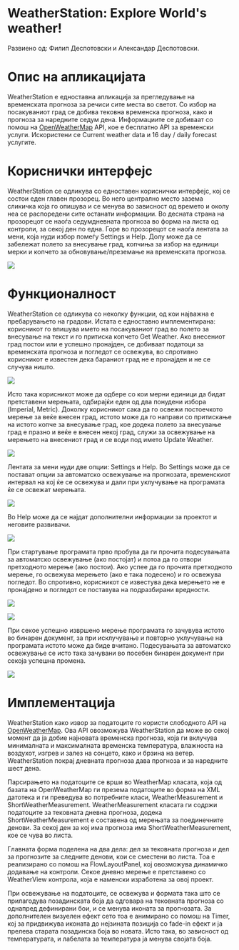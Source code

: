 # WeatherStation: Explore World's weather!
Развиено од: Филип Деспотовски и Александар Деспотовски.
# Опис на апликацијата
WeatherStation е едноставна апликација за прегледување на временската прогноза за речиси сите места во светот. Со избор на посакуваниот град се добива тековна временска прогноза, како и прогноза за наредните седум дена. Информациите се добиваат со помош на [OpenWeatherMap](https://openweathermap.org/) API, кое е бесплатно API за временски услуги. Искористени се Current weather data и 16 day / daily forecast услугите.
# Кориснички интерфејс
WeatherStation се одликува со едноставен кориснички интерфејс, кој се состои еден главен прозорец. Во него централно место зазема сликичка која го опишува и се менува во зависност од времето и околу неа се распоредени сите останати информации. Во десната страна на прозорецот се наоѓа седумдневната прогноза во форма на листа од контроли, за секој ден по една. Горе во прозорецот се наоѓа лентата за мени, која нуди избор помеѓу Settings и Help. Долу може да се забележат полето за внесување град, копчиња за избор на единици мерки и копчето за обновување/преземање на временската прогноза.  
  
![](https://imagizer.imageshack.us/v2/1137x524q90/923/bwZp9k.png)  
# Функционалност
WeatherStation се одликува со неколку функции, од кои најважна е пребарувањето на градови. Истата е едноставно имплементирана: корисникот го впишува името на посакуваниот град во полето за внесување на текст и го притиска копчето Get Weather. Ако внесениот град постои или е успешно пронајден, се добиваат податоци за временската прогноза и погледот се освежува, во спротивно корисникот е известен дека бараниот град не е пронајден и не се случува ништо. 
  
![](https://imagizer.imageshack.us/v2/600x348q90/924/fVhdUe.png)
  
Исто така корисникот може да одбере со кои мерни единици да бидат претставени мерењата, одбирајќи еден од два понудени избора (Imperial, Metric).
Доколку корисникот сака да го освежи постоечкото мерење за веќе внесен град, истото може да го направи со притискање на истото копче за внесување град, кое додека полето за внесување град е празно и веќе е внесен некој град, служи за освежување на мерењето на внесениот град и се води под името Update Weather.
  
![](https://imagizer.imageshack.us/v2/1152x523q90/923/yYTGL1.png)
  
Лентата за мени нуди две опции: Settings и Help. Во Settings може да се постават опции за автоматско освежување на прогнозата, временскиот интервал на кој ќе се освежува и дали при уклучување на програмата ќе се освежат мерењата.
  
![](https://imagizer.imageshack.us/v2/641x331q90/923/zZss3D.png)
  
Во Help може да се најдат дополнителни информации за проектот и неговите развивачи.
  
![](https://imageshack.com/i/pnExViF5p)
  
При стартување програмата прво пробува да ги прочита подесувањата за автоматско освежување (ако постојат) и потоа да го отвори претходното мерење (ако постои). Ако успее да го прочита претходното мерење, го освежува мерењето (ако е така подесено) и го освежува погледот. Во спротивно, корисникот се известува дека мерењето не е пронајдено и погледот се поставува на подразбирани вредности.
  
![](https://imagizer.imageshack.us/v2/452x277q90/924/SqDPaL.png)
  
![](https://imagizer.imageshack.us/v2/1162x576q90/924/LTow99.png)
  
При секое успешно извршено мерење програмата го зачувува истото во бинарен документ, за при исклучување и повторно уклучување на програмата истото може да биде вчитано. Подесувањата за автоматско освежување се исто така зачувани во посебен бинарен документ при секоја успешна промена.
  
![](https://imagizer.imageshack.us/v2/623x244q90/922/oZpPHx.png)
# Имплементација

WeatherStation како извор за податоците го користи слободното API на [OpenWeatherMap](https://openweathermap.org/). Ова API овозможува WeatherStation да може во секој момент да ја добие најновата временска прогноза, која ги вклучува минималната и максималната временска температура, влажноста на воздухот, изгрев и залез на сонцето, како и брзина на ветер. WeatherStation покрај дневната прогноза дава прогноза и за наредните шест дена.



Парсирањето на податоците се врши во WeatherMap класата, која од базата на OpenWeatherMap ги презема податоците во форма на XML датотека и ги преведува во потребните класи, WeatherMeasurement и ShortWeatherMeasurement. WeatherMeasurement класата ги содржи податоците за тековната дневна прогноза, додека ShortWeatherMeasurement е составена од мерењата за поединечните денови. За секој ден за кој има прогноза има ShortWeatherMeasurement, кое се чува во листа.

Главната форма поделена на два дела: дел за тековната прогноза и дел за прогнозите за следните денови, кои се сместени во листа. Тоа е реализирано со помош на FlowLayoutPanel, кој овозможува динамичко додавање на контроли. Секое дневно мерење е претставено со WeatherView контрола, која е наменски изработена за овој проект.

При освежување на податоците, се освежува и формата така што се прилагодува позадинската боја да одговара на тековната прогноза со однапред дефинирани бои, и се менува иконата за прогнозата. За дополнителен визуелен ефект сето тоа е анимирано со помош на Timer, кој за придвижува иконата до нејзината позиција со fade-in ефект и ја прелева старата позадинска боја во новата. Исто така, во зависност од температурата, и лабелата за температура ја менува својата боја.

